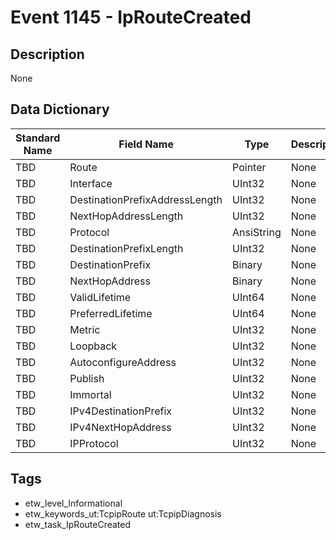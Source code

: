 # Event 1145 - IpRouteCreated

## Description
None

## Data Dictionary
|Standard Name|Field Name|Type|Description|Sample Value|
|---|---|---|---|---|
|TBD|Route|Pointer|None|`None`|
|TBD|Interface|UInt32|None|`None`|
|TBD|DestinationPrefixAddressLength|UInt32|None|`None`|
|TBD|NextHopAddressLength|UInt32|None|`None`|
|TBD|Protocol|AnsiString|None|`None`|
|TBD|DestinationPrefixLength|UInt32|None|`None`|
|TBD|DestinationPrefix|Binary|None|`None`|
|TBD|NextHopAddress|Binary|None|`None`|
|TBD|ValidLifetime|UInt64|None|`None`|
|TBD|PreferredLifetime|UInt64|None|`None`|
|TBD|Metric|UInt32|None|`None`|
|TBD|Loopback|UInt32|None|`None`|
|TBD|AutoconfigureAddress|UInt32|None|`None`|
|TBD|Publish|UInt32|None|`None`|
|TBD|Immortal|UInt32|None|`None`|
|TBD|IPv4DestinationPrefix|UInt32|None|`None`|
|TBD|IPv4NextHopAddress|UInt32|None|`None`|
|TBD|IPProtocol|UInt32|None|`None`|

## Tags
* etw_level_Informational
* etw_keywords_ut:TcpipRoute ut:TcpipDiagnosis
* etw_task_IpRouteCreated